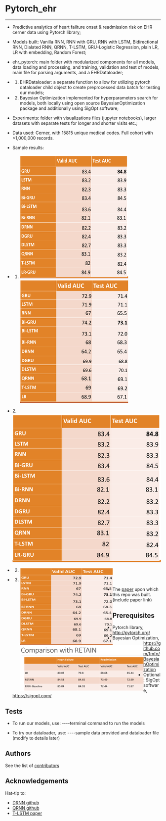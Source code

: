 # Pytorch_ehr
***************** 
* Predictive analytics of heart failture onset & readmission risk on EHR cerner data using Pytorch library;
* Models built: Vanilla RNN, RNN with GRU, RNN with LSTM, Bidirectional RNN, Dialated RNN, QRNN, T-LSTM, GRU-Logistic Regression, plain LR, LR with embedding, Random Forest;
* ehr_pytorch: main folder with modularized components for all models, data loading and processing, and training, validation and test of models, main file for parsing arguments, and a EHRDataloader;
* 1. EHRDataloader: a separate function to allow for utilizing pytorch dataloader child object to create preprocessed data batch for testing our models;
* 2. Bayesian Optimization implemented for hyperparameters search for models, both locally using open source BayesianOptimization package and additionally using SigOpt software; 
* Experiments: folder with visualizations files (jupyter notebooks), larger datasets with separate tests for longer and shorter visits etc.;
* Data used: Cerner, with 15815 unique medical codes. Full cohort with >1,000,000 records.
* Sample results:
* 1. <p float="left">
       <img src="SampleResults/HF.png" title="Angular" height = "400" width="350" />
       <img src="SampleResults/Readm.png"title="Angular" height = "400" width="350" /> 
     </p>

* 2.![An image](SampleResults/HF.png?v=4&s=100)

* 2. <p><img align="left" width="300" height="250" src="SampleResults/Readm.png"></p>

* 3. <p><img align="left" width="400" height="150" src="SampleResults/comparision.png"></p>

* The [paper]() upon which this repo was built. (include paper link)

## Prerequisites

* Pytorch library, <http://pytorch.org/> 
* Bayesian Optimization, <https://github.com/fmfn/BayesianOptimization>
* Optional: SigOpt software, <https://sigopt.com/> 


## Tests

* To run our models, use:
----terminal command to run the models

* To try our dataloader, use:
----sample data provided and dataloader file
(modify to details later)


## Authors

See the list of [contributors]( https://github.com/ZhiGroup/pytorch_ehr/graphs/contributors)


## Acknowledgements
Hat-tip to:
* [DRNN github](https://github.com/zalandoresearch/pt-dilate-rnn)
* [QRNN github](https://github.com/salesforce/pytorch-qrnn)
* [T-LSTM paper](http://biometrics.cse.msu.edu/Publications/MachineLearning/Baytasetal_PatientSubtypingViaTimeAwareLSTMNetworks.pdf)




